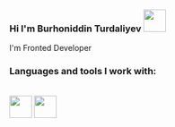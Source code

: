 ### Hi I'm Burhoniddin Turdaliyev <img src="https://media2.giphy.com/media/w1OBpBd7kJqHrJnJ13/200w.webp?cid=ecf05e47ptxiqnjpav1qq8o72e2g6k45gtzh6vhxa2hlrd2z&rid=200w.webp&ct=s" width="40px">

I'm Fronted Developer 

### Languages and tools I work with:
<br/>


  <img src="https://upload.wikimedia.org/wikipedia/commons/thumb/6/61/HTML5_logo_and_wordmark.svg/2048px-HTML5_logo_and_wordmark.svg.png" width="40px">
  <img src="https://cdn.freebiesupply.com/logos/large/2x/css3-logo-png-transparent.png" width="40px">

